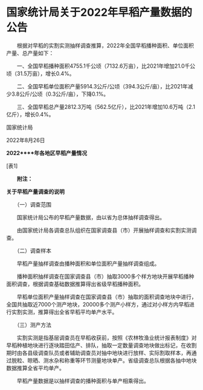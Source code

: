 # 国家统计局关于2022年早稻产量数据的公告

　　根据对早稻的实割实测抽样调查推算，2022年全国早稻播种面积、单位面积产量、总产量如下：

　　一、全国早稻播种面积4755.1千公顷（7132.6万亩），比2021年增加21.0千公顷（31.5万亩），增长0.4%。

　　二、全国早稻单位面积产量5914.3公斤/公顷（394.3公斤/亩），比2021年减少3.8公斤/公顷（0.3公斤/亩），下降0.1%。

　　三、全国早稻总产量2812.3万吨（562.5亿斤），比2021年增加10.6万吨（2.1亿斤），增长0.4%。

国家统计局   

2022年8月26日

**2022****年各地区早稻产量情况**

\[表1\]

　　**附注：**

**关于早稻产量调查的说明**

　　（一）调查范围

　　国家统计局公布的早稻产量数据，由以省为总体抽样调查得出。

　　由国家统计局各调查总队组织在国家调查县（市）开展抽样调查和实割实测调查。

　　（二）调查样本

　　早稻产量抽样调查由播种面积和单位面积产量抽样调查组成。

　　播种面积抽样调查在国家调查县（市）抽取3000多个样方地块开展早稻播种面积调查，根据调查基础数据推算得出省级早稻播种面积。

　　早稻单位面积产量抽样调查在国家调查县（市）抽取的面积调查地块中进行，全国共抽取近7000个测产地块，20000多个测产小样方，通过对小样方内早稻进行实割实测，推算得出全省早稻平均单产水平。

　　（三）测产方法

　　实割实测是指基层调查员在早稻收获前，按照《农林牧渔业统计报表制度》对早稻种植地块进行逐块踏田估产、排队，抽取一定数量调查地块做出标记，在收割期时由各县级调查队员或者辅助调查员对抽中地块进行放样、实际割取样本，再通过脱粒、晾晒、测水杂和称重等环节测量地块单产。省级调查总队根据各抽中地块数据推算全省平均单产。

　　早稻产量数据是以抽样调查的播种面积与单产相乘得出。